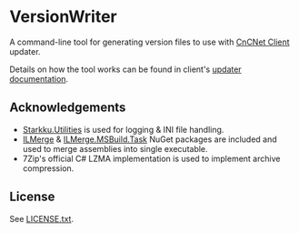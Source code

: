 # VersionWriter
A command-line tool for generating version files to use with [CnCNet Client](https://github.com/CnCNet/xna-cncnet-client) updater.

Details on how the tool works can be found in client's [updater documentation](https://github.com/CnCNet/xna-cncnet-client/blob/develop/Docs/Updater.md).

## Acknowledgements

- [Starkku.Utilities](https://github.com/Starkku/Starkku.Utilities) is used for logging & INI file handling.
- [ILMerge](https://github.com/dotnet/ILMerge) & [ILMerge.MSBuild.Task](https://github.com/emerbrito/ILMerge-MSBuild-Task) NuGet packages are included and used to merge assemblies into single executable. 
- 7Zip's official C# LZMA implementation is used to implement archive compression.

## License
See [LICENSE.txt](LICENSE.txt).